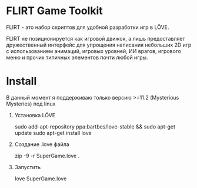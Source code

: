 ﻿# FLIRT Game Toolkit

FLIRT - это набор скриптов для удобной разработки игр в LÖVE.

FLIRT не позиционируется как игровой движок, а лишь
предоставляет дружественный интерфейс для упрощения написания небольших 2D игр c использованием анимаций,
игровых уровней, ИИ врагов, игрового меню и прочих типичных элементов почти любой игры.

# Install

В данный момент я поддерживаю только версию  >=11.2 (Mysterious Mysteries) под linux

1) Установка LÖVE

    sudo add-apt-repository ppa:bartbes/love-stable && sudo apt-get update
    sudo apt-get install love

2) Создание .love файла

    zip -9 -r SuperGame.love .

3) Запустить

    love SuperGame.love
